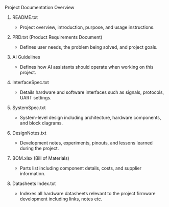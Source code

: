 Project Documentation Overview

1. README.txt
   - Project overview, introduction, purpose, and usage instructions.

2. PRD.txt (Product Requirements Document)
   - Defines user needs, the problem being solved, and project goals.

3. AI Guidelines
   - Defines how AI assistants should operate when working on this project.

3. InterfaceSpec.txt
   - Details hardware and software interfaces such as signals, protocols, UART settings.

4. SystemSpec.txt
   - System-level design including architecture, hardware components, and block diagrams.

5. DesignNotes.txt
   - Development notes, experiments, pinouts, and lessons learned during the project.

6. BOM.xlsx (Bill of Materials)
   - Parts list including component details, costs, and supplier information.

7. Datasheets Index.txt
   - Indexes all hardware datasheets relevant to the project firmware development including links, notes etc.
